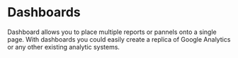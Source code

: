 # Dashboards

Dashboard allows you to place multiple reports or pannels onto a single page. With dashboards you could easily create a replica of Google Analytics or any other existing analytic systems.